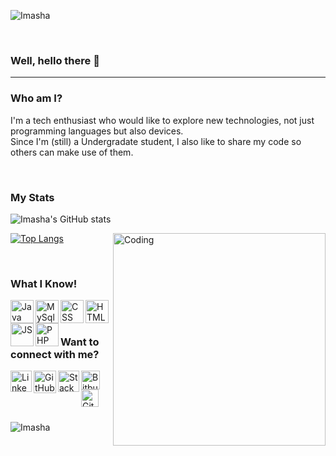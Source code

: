 <p align="left"> <img src="https://komarev.com/ghpvc/?username=Imasha-Senadheera&label=Profile%20views&color=0e75b6&style=flat" alt="Imasha" /> </p> 

<br>

### Well, hello there 👋

<hr>

### Who am I?
I'm a tech enthusiast who would like to explore new technologies, not just programming languages but also devices. <br> Since I'm (still) a Undergradate student, I also like to share my code so others can make use of them.
 

<br> 

### My Stats

![Imasha's GitHub stats](https://github-readme-stats.vercel.app/api?username=Imasha-Senadheera&show_icons=true&theme=flag-india)

<img align="right" alt="Coding" width="340" src="https://user-images.githubusercontent.com/121493197/215305321-6b395b8f-ab1e-4ee2-aa7b-007f04450b81.gif" />

[![Top Langs](https://github-readme-stats.vercel.app/api/top-langs/?username=Imasha-Senadheera&layout=compact&theme=flag-india)](https://github.com/anuraghazra/github-readme-stats)

<br>

### What I Know!

<img align="left" src="https://user-images.githubusercontent.com/121493197/225217966-3ec06698-3378-4eed-a6aa-68ad42fabbbe.png" alt="Java" width="37px"/> </a>

<img align="left" src="https://user-images.githubusercontent.com/121493197/225218578-5af37ec5-9bd2-4cf8-91fe-0a627b897546.png" alt="MySql" width="37px"/> </a>

<img align="left" src="https://user-images.githubusercontent.com/121493197/225219189-6a09f544-b695-4077-a90d-a189a132a9c7.png" alt="CSS" width="37px"/> </a>

<img align="left" src="https://user-images.githubusercontent.com/121493197/225219528-a8d67722-07c5-4917-bec7-f2a6e02ae781.png" alt="HTML" width="37px"/> </a>

<img align="left" src="https://user-images.githubusercontent.com/121493197/225220365-1caaecd9-035a-4c64-abd2-4a66424959e9.png" alt="JS" width="37px"/> </a>

<img align="left" src="https://user-images.githubusercontent.com/121493197/225221067-d6c0e57a-a3af-45dd-9762-26180a872dc5.png" alt="PHP" width="37px"/> </a>

<br> <br>

### Want to connect with me? 

<a href="https://www.linkedin.com/in/imasha-senadheera-71027320a/"> <img align="left" src="https://user-images.githubusercontent.com/121493197/211028037-65fe2fb1-a56b-4739-8c9b-bc8cd3b9924c.png" alt="LinkedIn" width="34px"/> </a>

<a href="https://github.com/"> <img align="left" src="https://user-images.githubusercontent.com/121493197/211023152-20cb3107-a3c8-4185-95be-7708633e7608.png" alt="GitHub" width="36px"/> </a>

<a href="https://stackoverflow.com/users/19914811/imasha-senadheera"> <img align="left" src="https://user-images.githubusercontent.com/121493197/211028351-6c56cbfe-ab65-4f3f-a5c0-f441fcf53573.png" alt="Stack" width="34px"/> </a>
  
<a href="https://bitbucket.org/account/workspaces"> <img align="left" src="https://user-images.githubusercontent.com/121493197/214253816-3008466c-e5a8-4e66-a090-f6576d1b9381.png" alt="Bitbucket" width="30px"/> </a> 

<a href="https://trello.com/u/imashasenadheera/boards"> <img align="left" src="https://user-images.githubusercontent.com/121493197/214254922-1098611d-3f29-48bd-800d-6c74e6533314.png" alt="GitHub" width="28px"/> </a>

<br> <br> <br> <br>

<p><img align="center" src="https://github-readme-streak-stats.herokuapp.com/?user=Imasha-Senadheera&" alt="Imasha" /></p>
